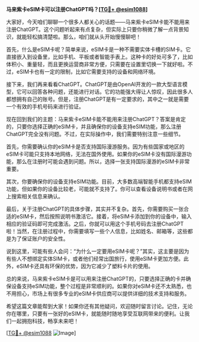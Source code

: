 **马来紫卡eSIM卡可以注册ChatGPT吗？[[TG💪+ @esim1088](https://t.me/s/esim1088)]**

大家好，今天咱们聊聊一个很多人都关心的话题——马来紫卡eSIM卡能不能用来注册ChatGPT。这个问题听起来有点复杂，但实际上只要你稍微了解一点背景知识，就能轻松搞清楚啦。那么，咱们就从头开始慢慢聊吧！

首先，什么是eSIM卡呢？简单来说，eSIM卡是一种不需要实体卡槽的SIM卡。它直接嵌入到设备里，比如手机、平板或者智能手表上。这种卡的好处可多了，比如体积小、重量轻，而且更换运营商非常方便，只需要在设置里切换一下就好啦。不过，eSIM卡也有一定的限制，比如它需要支持的设备和网络环境。

接下来，我们再来看看ChatGPT。ChatGPT是由OpenAI开发的一款大型语言模型，它可以回答各种问题，还能进行对话。它的功能强大得让人惊叹，因此很多人都想拥有自己的账号。但是，注册ChatGPT是有一定要求的，其中之一就是需要一个有效的手机号码来进行验证。

现在回到我们的主题：马来紫卡eSIM卡能不能用来注册ChatGPT？答案是肯定的，只要你选择正确的eSIM卡，并且确保你的设备支持eSIM功能，那么注册ChatGPT完全没有问题。不过，在实际操作中，我们需要特别注意一些细节。

首先，你需要确认你的eSIM卡是否支持国际漫游服务。因为有些国家或地区的eSIM卡可能只支持本地网络，无法在国外使用。如果你的eSIM卡没有国际漫游功能，那么在注册时可能会遇到问题。所以，选择一张支持国际漫游的eSIM卡非常重要。

其次，你要确保你的设备支持eSIM功能。目前，大多数高端智能手机都支持eSIM功能，但如果你的设备比较老，可能就不支持了。你可以查看设备说明书或者在网上搜索相关信息来确认。

最后，关于注册ChatGPT的具体步骤，其实并不复杂。首先，你需要购买一张合适的eSIM卡，然后按照说明书激活它。接着，将eSIM卡添加到你的设备中，输入相应的验证码即可完成激活。之后，你就可以用这个手机号码去注册ChatGPT啦！当然，在注册过程中，你需要填写一些个人信息，比如姓名、邮箱等，这些都是为了保证账户的安全性。

说到这里，可能有些人会问：“为什么一定要用eSIM卡呢？”其实，这主要是因为有些人不想绑定实体SIM卡，或者他们经常出国旅行，使用eSIM卡更加方便。此外，eSIM卡还具有环保的优势，因为它减少了塑料卡片的使用。

总的来说，马来紫卡eSIM卡是可以用来注册ChatGPT的，只要选择正确的卡并确保设备支持eSIM功能，整个过程是非常顺利的。如果你对eSIM卡还不太熟悉，也不用担心，市场上有很多专业的eSIM卡供应商可以提供详细的技术支持和服务。

希望这篇文章能帮到大家！如果你还有其他疑问，欢迎随时留言讨论。记住，无论你在哪里，只要有一张好的eSIM卡，就能随时随地享受互联网带来的便利。让我们一起拥抱科技，畅享未来吧！

[[TG💪+ @esim1088](https://t.me/s/esim1088) ![Image](https://i.postimg.cc/4NQfJmqS/Snipaste-2025-05-13-00-14-12.png)]
